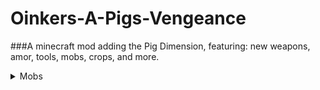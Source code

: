 # Oinkers-A-Pigs-Vengeance

###A minecraft mod adding the Pig Dimension, featuring: new weapons, amor, tools, mobs, crops, and more.

<details>
  <summary>Mobs</summary>
  asdas
  
</details>  
